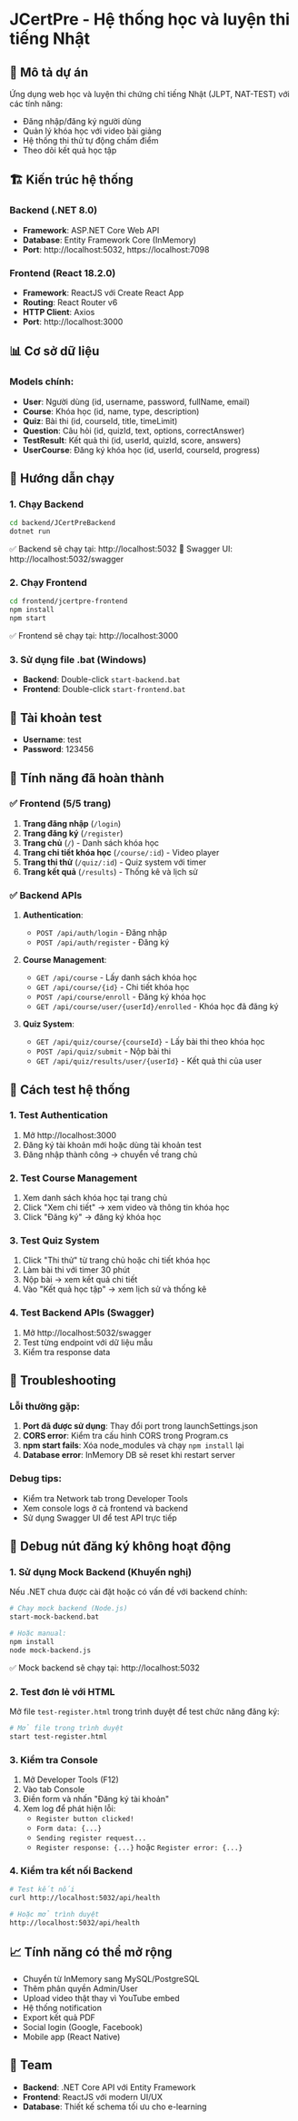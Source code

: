 # JCertPre - Hệ thống học và luyện thi tiếng Nhật

## 📖 Mô tả dự án
Ứng dụng web học và luyện thi chứng chỉ tiếng Nhật (JLPT, NAT-TEST) với các tính năng:
- Đăng nhập/đăng ký người dùng
- Quản lý khóa học với video bài giảng
- Hệ thống thi thử tự động chấm điểm
- Theo dõi kết quả học tập

## 🏗️ Kiến trúc hệ thống

### Backend (.NET 8.0)
- **Framework**: ASP.NET Core Web API
- **Database**: Entity Framework Core (InMemory)
- **Port**: http://localhost:5032, https://localhost:7098

### Frontend (React 18.2.0)
- **Framework**: ReactJS với Create React App
- **Routing**: React Router v6
- **HTTP Client**: Axios
- **Port**: http://localhost:3000

## 📊 Cơ sở dữ liệu

### Models chính:
- **User**: Người dùng (id, username, password, fullName, email)
- **Course**: Khóa học (id, name, type, description)
- **Quiz**: Bài thi (id, courseId, title, timeLimit)
- **Question**: Câu hỏi (id, quizId, text, options, correctAnswer)
- **TestResult**: Kết quả thi (id, userId, quizId, score, answers)
- **UserCourse**: Đăng ký khóa học (id, userId, courseId, progress)

## 🚀 Hướng dẫn chạy

### 1. Chạy Backend
```bash
cd backend/JCertPreBackend
dotnet run
```
✅ Backend sẽ chạy tại: http://localhost:5032
📖 Swagger UI: http://localhost:5032/swagger

### 2. Chạy Frontend
```bash
cd frontend/jcertpre-frontend
npm install
npm start
```
✅ Frontend sẽ chạy tại: http://localhost:3000

### 3. Sử dụng file .bat (Windows)
- **Backend**: Double-click `start-backend.bat`
- **Frontend**: Double-click `start-frontend.bat`

## 🔐 Tài khoản test
- **Username**: test
- **Password**: 123456

## 🎯 Tính năng đã hoàn thành

### ✅ Frontend (5/5 trang)
1. **Trang đăng nhập** (`/login`)
2. **Trang đăng ký** (`/register`) 
3. **Trang chủ** (`/`) - Danh sách khóa học
4. **Trang chi tiết khóa học** (`/course/:id`) - Video player
5. **Trang thi thử** (`/quiz/:id`) - Quiz system với timer
6. **Trang kết quả** (`/results`) - Thống kê và lịch sử

### ✅ Backend APIs
1. **Authentication**:
   - `POST /api/auth/login` - Đăng nhập
   - `POST /api/auth/register` - Đăng ký

2. **Course Management**:
   - `GET /api/course` - Lấy danh sách khóa học
   - `GET /api/course/{id}` - Chi tiết khóa học
   - `POST /api/course/enroll` - Đăng ký khóa học
   - `GET /api/course/user/{userId}/enrolled` - Khóa học đã đăng ký

3. **Quiz System**:
   - `GET /api/quiz/course/{courseId}` - Lấy bài thi theo khóa học
   - `POST /api/quiz/submit` - Nộp bài thi
   - `GET /api/quiz/results/user/{userId}` - Kết quả thi của user

## 📝 Cách test hệ thống

### 1. Test Authentication
1. Mở http://localhost:3000
2. Đăng ký tài khoản mới hoặc dùng tài khoản test
3. Đăng nhập thành công → chuyển về trang chủ

### 2. Test Course Management  
1. Xem danh sách khóa học tại trang chủ
2. Click "Xem chi tiết" → xem video và thông tin khóa học
3. Click "Đăng ký" → đăng ký khóa học

### 3. Test Quiz System
1. Click "Thi thử" từ trang chủ hoặc chi tiết khóa học
2. Làm bài thi với timer 30 phút
3. Nộp bài → xem kết quả chi tiết
4. Vào "Kết quả học tập" → xem lịch sử và thống kê

### 4. Test Backend APIs (Swagger)
1. Mở http://localhost:5032/swagger
2. Test từng endpoint với dữ liệu mẫu
3. Kiểm tra response data

## 🐛 Troubleshooting

### Lỗi thường gặp:
1. **Port đã được sử dụng**: Thay đổi port trong launchSettings.json
2. **CORS error**: Kiểm tra cấu hình CORS trong Program.cs
3. **npm start fails**: Xóa node_modules và chạy `npm install` lại
4. **Database error**: InMemory DB sẽ reset khi restart server

### Debug tips:
- Kiểm tra Network tab trong Developer Tools
- Xem console logs ở cả frontend và backend
- Sử dụng Swagger UI để test API trực tiếp

## 🔧 Debug nút đăng ký không hoạt động

### 1. Sử dụng Mock Backend (Khuyến nghị)
Nếu .NET chưa được cài đặt hoặc có vấn đề với backend chính:

```bash
# Chạy mock backend (Node.js)
start-mock-backend.bat

# Hoặc manual:
npm install
node mock-backend.js
```

✅ Mock backend sẽ chạy tại: http://localhost:5032

### 2. Test đơn lẻ với HTML
Mở file `test-register.html` trong trình duyệt để test chức năng đăng ký:

```bash
# Mở file trong trình duyệt
start test-register.html
```

### 3. Kiểm tra Console
1. Mở Developer Tools (F12)
2. Vào tab Console  
3. Điền form và nhấn "Đăng ký tài khoản"
4. Xem log để phát hiện lỗi:
   - `Register button clicked!`
   - `Form data: {...}`
   - `Sending register request...`
   - `Register response: {...}` hoặc `Register error: {...}`

### 4. Kiểm tra kết nối Backend
```bash
# Test kết nối
curl http://localhost:5032/api/health

# Hoặc mở trình duyệt
http://localhost:5032/api/health
```

## 📈 Tính năng có thể mở rộng
- Chuyển từ InMemory sang MySQL/PostgreSQL
- Thêm phân quyền Admin/User
- Upload video thật thay vì YouTube embed  
- Hệ thống notification
- Export kết quả PDF
- Social login (Google, Facebook)
- Mobile app (React Native)

## 👥 Team
- **Backend**: .NET Core API với Entity Framework
- **Frontend**: ReactJS với modern UI/UX
- **Database**: Thiết kế schema tối ưu cho e-learning
